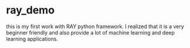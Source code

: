 # ray_demo
this is my first work with RAY python framework.
I realized that it is a very beginner friendly and also provide a lot of machine learning and deep learning applications.
